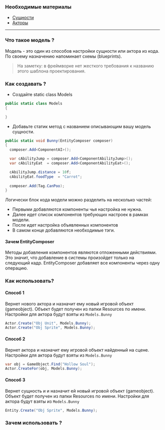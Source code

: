 ### Необходимые материалы
- [Сущности](https://github.com/dimmpixeye/ecs/wiki/%28RU%29-Entities)
- [Акторы](https://github.com/dimmpixeye/ecs/wiki/%28RU%29-Actors)

***

### Что такое модель ?

Модель - это один из способов настройки сущности или актора из кода. По своему назначению напоминает схемы (blueprints).
> На заметку: в фреймворке нет жесткого требования к названию этого шаблона проектирования.

### Как создавать ?

* Создайте static class Models

```csharp
public static class Models
{

}
```
* Добавьте статик метод с названием описывающим вашу модель сущности.
```csharp
public static void Bunny(EntityComposer composer)
{
  composer.Add<ComponentAI>();

  var cAbilityJump = composer.Add<ComponentAbilityJump>();
  var cAbilityEat  = composer.Add<ComponentAbilityEat>();

  cAbilityJump.distance = 10f;
  cAbilityEat.foodType  = "Carrot";
	 
  composer.Add(Tag.CanPoo);
}
```
Логически блок кода модели можно разделить на несколько частей:
- Первыми добавляются компоненты чья настройка не нужна.
- Далее идет список компонентов требующих настроек в рамках модели.
- После идет настройка объявленных компонентов
- В самом конце добавляются необходимые тэги.

#### Зачем EntityComposer
Методы добавления компонентов являются отложенными действиями. Это значит, что добавление в системы произойдет только на следующий кадр. EntityComposer добавляет все компоненты через одну операцию. 

### Как использовать?

#### Cпособ 1
Вернет нового актора и назначит ему новый игровой объект (gameobject). Объект будет получен из папки Resources по имени.
Настройки для актора будут взяты из ```Models.Bunny```
```csharp
Actor.Create("Obj Unit", Models.Bunny);
Actor.Create("Obj Sprite", Models.Bunny);
```

#### Cпособ 2
Вернет актора и назначит ему игровой объект найденный на сцене.  
Настройки для актора будут взяты из ```Models.Bunny```
```csharp
var obj = GameObject.Find("Hollow Soul");
Actor.CreateFor(obj, Models.Bunny);
```

#### Способ 3
Вернет cущность и и назначит ей новый игровой объект (gameobject). Объект будет получен из папки Resources по имени.
Настройки для актора будут взяты из ```Models.Bunny```
```csharp
Entity.Create("Obj Sprite", Models.Bunny);
```

### Зачем использовать ?


